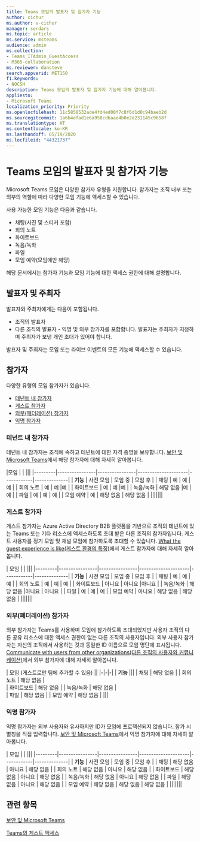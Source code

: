 ```yaml
---
title: Teams 모임의 발표자 및 참가자 기능
author: cichur
ms.author: v-cichur
manager: serdars
ms.topic: article
ms.service: msteams
audience: admin
ms.collection:
- Teams_ITAdmin_GuestAccess
- M365-collaboration
ms.reviewer: dansteve
search.appverid: MET150
f1.keywords:
- NOCSH
description: Teams 모임의 발표자 및 참가자 기능에 대해 알아봅니다.
appliesto:
- Microsoft Teams
localization_priority: Priority
ms.openlocfilehash: 11c5858532ade4fd4ed00f7c8f6d1d0c94baeb2d
ms.sourcegitcommit: 1a6b4efad1e6a958cdbaae4b0e2e231145c9658f
ms.translationtype: HT
ms.contentlocale: ko-KR
ms.lasthandoff: 05/19/2020
ms.locfileid: "44321737"
---
```

<a name="presenter-and-participant-capabilities-in-a-teams-meeting"></a>Teams 모임의 발표자 및 참가자 기능
======================================================

Microsoft Teams 모임은 다양한 참가자 유형을 지원합니다. 참가자는 조직 내부 또는 외부의 역할에 따라 다양한 모임 기능에 액세스할 수 있습니다.

사용 가능한 모임 기능은 다음과 같습니다.

- 채팅(사진 및 스티커 포함)
- 회의 노트
- 화이트보드
- 녹음/녹화
- 파일
- 모임 예약(모임에만 해당)

해당 문서에서는 참가자 기능과 모임 기능에 대한 액세스 권한에 대해 설명합니다.

## <a name="presenters-and-organizers"></a>발표자 및 주최자

발표자와 주최자에게는 다음이 포함됩니다.

- 조직의 발표자
- 다른 조직의 발표자 - 익명 및 외부 참가자를 포함합니다. 발표자는 주최자가 지정하며 주최자가 보낸 개인 초대가 있어야 합니다.

발표자 및 주최자는 모임 또는 라이브 이벤트의 모든 기능에 액세스할 수 있습니다.

## <a name="participants"></a>참가자

다양한 유형의 모임 참가자가 있습니다.

- [테넌트 내 참가자](#in-tenant-participant)
- [게스트 참가자](#guest-participant)
- [외부(페더레이션) 참가자](#external-federated-participant)
- [익명 참가자](#anonymous-participant)

### <a name="in-tenant-participant"></a>테넌트 내 참가자

테넌트 내 참가자는 조직에 속하고 테넌트에 대한 자격 증명을 보유합니다. [보안 및 Microsoft Teams](teams-security-guide.md#participant-types)에서 해당 참가자에 대해 자세히 알아봅니다.

|모임  |  | |||
|---------|----------------|----------------|---------------------|------------|--------------|
| **기능**        | 사전 모임 | 모임 중 | 모임 후 |
| 채팅 | 예 | 예 | 예 |
| 회의 노트 | 예 | 예 |예 |
| 화이트보드 | 예 | 예 |예 |
| 녹음/녹화 | 해당 없음 |예 | 예 |
| 파일 | 예 | 예 | 예 |
| 모임 예약 | 예 | 해당 없음 | 해당 없음 |
|||||||

### <a name="guest-participant"></a>게스트 참가자

게스트 참가자는 Azure Active Directory B2B 플랫폼을 기반으로 조직의 테넌트에 있는 Teams 또는 기타 리소스에 액세스하도록 초대 받은 다른 조직의 참가자입니다. 게스트 사용자를 정기 모임 및 채널 모임에 참가하도록 초대할 수 있습니다. [What the guest experience is like(게스트 환경의 특징)](guest-experience.md#comparison-of-team-member-and-guest-capabilities)에서 게스트 참가자에 대해 자세히 알아봅니다.

| 모임 |  | |||
|---------|----------------|----------------|---------------------|------------|--------------|
| **기능**        | 사전 모임 | 모임 중 | 모임 후 |
| 채팅 | 예 | 예 | 예 |
| 회의 노트 | 예 | 예 | 예 |
| 화이트보드 | 아니요 | 아니요 |아니요 |
| 녹음/녹화 | 해당 없음 |아니요 | 아니요 |
| 파일 | 예 | 예 | 예 |
| 모임 예약 | 아니요 | 해당 없음 | 해당 없음 |
|||||||

### <a name="external-federated-participant"></a>외부(페더레이션) 참가자

외부 참가자는 Teams를 사용하며 모임에 참가하도록 초대되었지만 사용자 조직의 다른 공유 리소스에 대한 액세스 권한이 없는 다른 조직의 사용자입니다. 외부 사용자 참가자는 자신의 조직에서 사용하는 것과 동일한 ID 이름으로 모임 명단에 표시됩니다. [Communicate with users from other organizations(다른 조직의 사용자와 커뮤니케이션)](communicate-with-users-from-other-organizations.md#external-access)에서 외부 참가자에 대해 자세히 알아봅니다.

| 모임 (게스트로만 팀에 추가할 수 있음) ||
|-|-|-|
| **기능** |||
| 채팅 | 해당 없음 |
| 회의 노트 | 해당 없음 |  
| 화이트보드 | 해당 없음 |
| 녹음/녹화 | 해당 없음 |  
| 파일 | 해당 없음 |
| 모임 예약 | 해당 없음 |
|||

### <a name="anonymous-participant"></a>익명 참가자

익명 참가자는 외부 사용자와 유사하지만 ID가 모임에 프로젝션되지 않습니다. 참가 시 별칭을 직접 입력합니다. [보안 및 Microsoft Teams](teams-security-guide.md#participant-types)에서 익명 참가자에 대해 자세히 알아봅니다.

| 모임  | | |||
|---------|----------------|----------------|---------------------|------------|--------------|
| **기능**        | 사전 모임 | 모임 중 | 모임 후 |
| 채팅 | 해당 없음 | 아니요 | 해당 없음 |
| 회의 노트 | 해당 없음 | 아니요 | 해당 없음 |
| 화이트보드 | 해당 없음 | 아니요 | 해당 없음 |
| 녹음/녹화 | 해당 없음 | 아니요 | 해당 없음 |
| 파일 | 해당 없음 | 아니요 | 해당 없음 |
| 모임 예약 | 해당 없음 | 해당 없음 | 해당 없음 |
|||||||

## <a name="related-topics"></a>관련 항목

[보안 및 Microsoft Teams](teams-security-guide.md)

[Teams의 게스트 액세스](guest-access.md)
